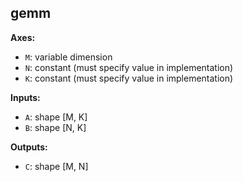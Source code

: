 ## **gemm**

**Axes:**
- `M`: variable dimension
- `N`: constant (must specify value in implementation)
- `K`: constant (must specify value in implementation)

**Inputs:**
- `A`: shape [M, K]
- `B`: shape [N, K]

**Outputs:**
- `C`: shape [M, N]
